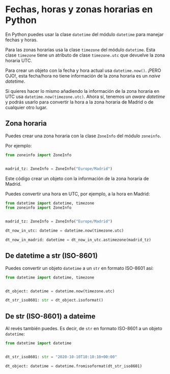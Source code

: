 # Fechas, horas y zonas horarias en Python
En Python puedes usar la clase `datetime` del módulo `datetime` para manejar fechas y horas.

Para las zonas horarias usa la clase `timezone` del módulo `datetime`. Esta clase `timezone` tiene un atributo de clase `timezone.utc` que devuelve la zona horaria UTC.

Para crear un objeto con la fecha y hora actual usa `datetime.now()`. ¡PERO OJO!, esta fecha/hora no tiene información de la zona horaria es un *naive datetime*.

Si quieres hacer lo mismo añadiendo la información de la zona horaria en UTC usa `datetime.now(timezone.utc)`. Ahora sí, tenemos un *aware datetime* y podrás usarlo para convertir la hora a la zona horaria de Madrid o de cualquier otro lugar.

## Zona horaria
Puedes crear una zona horaria con la clase `ZoneInfo` del módulo `zoneinfo`.

Por ejemplo:

```python
from zoneinfo import ZoneInfo


madrid_tz: ZoneInfo = ZoneInfo("Europe/Madrid")
```

Este código crear un objeto con la información de la zona horaria de Madrid.

Puedes convertir una hora en UTC, por ejemplo, a la hora en Madrid:

```python
from datetime import datetime, timezone
from zoneinfo import ZoneInfo


madrid_tz: ZoneInfo = ZoneInfo("Europe/Madrid")

dt_now_in_utc: datetime = datetime.now(timezone.utc)

dt_now_in_madrid: datetime = dt_now_in_utc.astimezone(madrid_tz)
```

## De datetime a str (ISO-8601)
Puedes convertir un objeto `datetime` a un `str` en formato ISO-8601 así:

```python
from datetime import datetime, timezone


dt_object: datetime = datetime.now(timezone.utc)

dt_str_iso8601: str = dt_object.isoformat()
```

## De str (ISO-8601) a dateime
Al revés también puedes. Es decir, de `str` en formato ISO-8601 a un objeto `datetime`:

```python
from datetime import datetime


dt_str_iso8601: str = "2020-10-10T10:10:10+00:00"

dt_object: datetime = datetime.fromisoformat(dt_str_iso8601)
```
